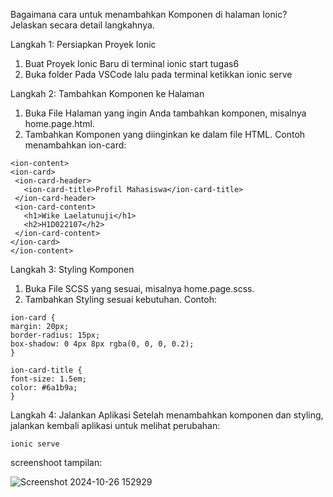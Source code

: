 Bagaimana cara untuk menambahkan Komponen di halaman Ionic? Jelaskan secara detail langkahnya.

 Langkah 1: Persiapkan Proyek Ionic
1.	Buat Proyek Ionic Baru di terminal
ionic start tugas6   
2.	Buka folder Pada VSCode lalu pada terminal ketikkan
ionic serve

 Langkah 2: Tambahkan Komponen ke Halaman
1.	Buka File Halaman yang ingin Anda tambahkan komponen, misalnya home.page.html.
2.	Tambahkan Komponen yang diinginkan ke dalam file HTML. Contoh menambahkan ion-card:
   ```
<ion-content>
  <ion-card>
    <ion-card-header>
      <ion-card-title>Profil Mahasiswa</ion-card-title>
    </ion-card-header>
    <ion-card-content>
      <h1>Wike Laelatunuji</h1>
      <h2>H1D022107</h2>
    </ion-card-content>
  </ion-card>
</ion-content>
```
Langkah 3: Styling Komponen
1.	Buka File SCSS yang sesuai, misalnya home.page.scss.
2.	Tambahkan Styling sesuai kebutuhan. Contoh:
   ```
ion-card {
  margin: 20px;
  border-radius: 15px;
  box-shadow: 0 4px 8px rgba(0, 0, 0, 0.2);
}

ion-card-title {
  font-size: 1.5em;
  color: #6a1b9a;
}
```

Langkah 4: Jalankan Aplikasi
Setelah menambahkan komponen dan styling, jalankan kembali aplikasi untuk melihat perubahan:
```
ionic serve
```

screenshoot tampilan:

![Screenshot 2024-10-26 152929](https://github.com/user-attachments/assets/fcd810c4-c164-430c-a94e-5f979337dc7a)


